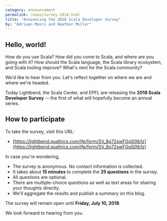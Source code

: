 ```yaml
---
category: announcement
permalink: /news/survey-2018.html
title: "Announcing the 2018 Scala Developer Survey"
by: "Adriaan Moors and Heather Miller"
---
```


## Hello, world!

How do you use Scala?  How did you come to Scala, and where are you
going with it?  How should the Scala language, the Scala library
ecosystem, and Scala tooling improve?  What's next for the Scala
community?

We'd like to hear from you. Let's reflect together on where we are and
where we're headed.

Today Lightbend, the Scala Center, and EPFL are releasing the **2018
Scala Developer Survey** -- the first of what will hopefully
become an annual series.

## How to participate

To take the survey, visit this URL:

* [https://lightbend.qualtrics.com/jfe/form/SV_8q72swFGqS0lb1z](https://lightbend.qualtrics.com/jfe/form/SV_8q72swFGqS0lb1z)

In case you're wondering,

* The survey is anonymous. No contact information is collected.
* It takes about **15 minutes** to complete the **25 questions** in the survey.
* All questions are optional.
* There are multiple-choice questions as well as text areas for sharing your thoughts directly.
* We'll aggregate the results and publish a summary on this blog.

The survey will remain open until **Friday, July 10, 2018**.

We look forward to hearing from you.
